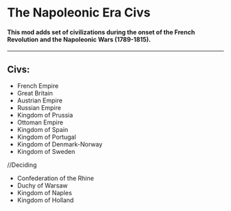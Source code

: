 # The Napoleonic Era Civs
  #### This mod adds set of civilizations during the onset of the French Revolution and the Napoleonic Wars (1789-1815).
-----


## Civs:
- French Empire
- Great Britain
- Austrian Empire
- Russian Empire
- Kingdom of Prussia
- Ottoman Empire
- Kingdom of Spain
- Kingdom of Portugal
- Kingdom of Denmark-Norway
- Kingdom of Sweden
  
//Deciding
- Confederation of the Rhine
- Duchy of Warsaw
- Kingdom of Naples
- Kingdom of Holland

